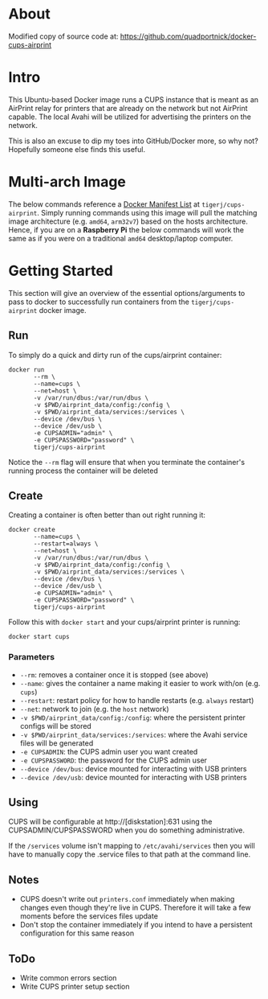 # About
Modified copy of source code at:
https://github.com/quadportnick/docker-cups-airprint

# Intro
This Ubuntu-based Docker image runs a CUPS instance that is meant as an AirPrint
relay for printers that are already on the network but not AirPrint capable.
The local Avahi will be utilized for advertising the printers on the network.

This is also an excuse to dip my toes into GitHub/Docker more, so why not?
Hopefully someone else finds this useful.

# Multi-arch Image
The below commands reference a
[Docker Manifest List](https://docs.docker.com/engine/reference/commandline/manifest/)
at `tigerj/cups-airprint`. Simply running commands using this image will pull
the matching image architecture (e.g. `amd64`, `arm32v7`) based on the hosts
architecture. Hence, if you are on a **Raspberry Pi** the below commands will
work the same as if you were on a traditional `amd64` desktop/laptop computer.

# Getting Started
This section will give an overview of the essential options/arguments to pass
to docker to successfully run containers from the `tigerj/cups-airprint` docker
image.

## Run
To simply do a quick and dirty run of the cups/airprint container:
```
docker run
       --rm \
       --name=cups \
       --net=host \
       -v /var/run/dbus:/var/run/dbus \
       -v $PWD/airprint_data/config:/config \
       -v $PWD/airprint_data/services:/services \
       --device /dev/bus \
       --device /dev/usb \
       -e CUPSADMIN="admin" \
       -e CUPSPASSWORD="password" \
       tigerj/cups-airprint
```
Notice the `--rm` flag will ensure that when you terminate the container's
running process the container will be deleted

## Create
Creating a container is often better than out right running it:
```
docker create
       --name=cups \
       --restart=always \
       --net=host \
       -v /var/run/dbus:/var/run/dbus \
       -v $PWD/airprint_data/config:/config \
       -v $PWD/airprint_data/services:/services \
       --device /dev/bus \
       --device /dev/usb \
       -e CUPSADMIN="admin" \
       -e CUPSPASSWORD="password" \
       tigerj/cups-airprint
```
Follow this with `docker start` and your cups/airprint printer is running:
```
docker start cups
```

### Parameters
* `--rm`: removes a container once it is stopped (see above)
* `--name`: gives the container a name making it easier to work with/on (e.g.
  `cups`)
* `--restart`: restart policy for how to handle restarts (e.g. `always` restart)
* `--net`: network to join (e.g. the `host` network)
* `-v $PWD/airprint_data/config:/config`: where the persistent printer configs
   will be stored
* `-v $PWD/airprint_data/services:/services`: where the Avahi service files will
   be generated
* `-e CUPSADMIN`: the CUPS admin user you want created
* `-e CUPSPASSWORD`: the password for the CUPS admin user
* `--device /dev/bus`: device mounted for interacting with USB printers
* `--device /dev/usb`: device mounted for interacting with USB printers

## Using
CUPS will be configurable at http://[diskstation]:631 using the
CUPSADMIN/CUPSPASSWORD when you do something administrative.

If the `/services` volume isn't mapping to `/etc/avahi/services` then you will
have to manually copy the .service files to that path at the command line.

## Notes
* CUPS doesn't write out `printers.conf` immediately when making changes even
though they're live in CUPS. Therefore it will take a few moments before the
services files update
* Don't stop the container immediately if you intend to have a persistent
configuration for this same reason

## ToDo
* Write common errors section
* Write CUPS printer setup section 
